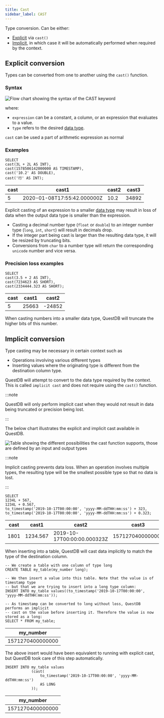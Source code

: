 ```yaml
---
title: Cast
sidebar_label: CAST
---
```


Type conversion. Can be either:

- [Explicit](#explicit-conversion) via `cast()`
- [Implicit](#implicit-conversion), in which case it will be automatically
  performed when required by the context.

## Explicit conversion

Types can be converted from one to another using the `cast()` function.

### Syntax

![Flow chart showing the syntax of the CAST keyword](/img/docs/diagrams/cast.svg)

where:

- `expression` can be a constant, a column, or an expression that evaluates to a
  value.
- `type` refers to the desired [data type](reference/sql/datatypes.md).

`cast` can be used a part of arithmetic expression as normal

### Examples

```questdb-sql title="Queries"
SELECT
cast(3L + 2L AS INT),
cast(1578506142000000 AS TIMESTAMP),
cast('10.2' AS DOUBLE),
cast('行' AS INT);
```

| cast | cast1                       | cast2 | cast3 |
| ---- | --------------------------- | ----- | ----- |
| 5    | 2020-01-08T17:55:42.000000Z | 10.2  | 34892 |

Explicit casting of an expression to a smaller
[data type](reference/sql/datatypes.md) may result in loss of data when the
output data type is smaller than the expression.

- Casting a decimal number type (`float` or `double`) to an integer number type
  (`long`, `int`, `short`) will result in decimals drop.
- If the integer part being cast is larger than the resulting data type, it will
  be resized by truncating bits.
- Conversions from `char` to a number type will return the corresponding
  `unicode` number and vice versa.

### Precision loss examples

```questdb-sql title="Queries"
SELECT
cast(3.5 + 2 AS INT),
cast(7234623 AS SHORT),
cast(2334444.323 AS SHORT);
```

| cast | cast1 | cast2  |
| ---- | ----- | ------ |
| 5    | 25663 | -24852 |

When casting numbers into a smaller data type, QuestDB will truncate the higher
bits of this number.

## Implicit conversion

Type casting may be necessary in certain context such as

- Operations involving various different types
- Inserting values where the originating type is different from the destination
  column type.

QuestDB will attempt to convert to the data type required by the context. This
is called `implicit cast` and does not require using the `cast()` function.

:::note

QuestDB will only perform implicit cast when they would not result in data being
truncated or precision being lost.

:::

The below chart illustrates the explicit and implicit cast available in QuestDB.

![Table showing the different possibilities the cast function supports, those are defined by an input and output types](/img/docs/castmap.jpg)

:::note

Implicit casting prevents data loss. When an operation involves multiple types,
the resulting type will be the smallest possible type so that no data is lost.

:::

```questdb-sql title="Queries"
SELECT
1234L + 567,
1234L + 0.567,
to_timestamp('2019-10-17T00:00:00', 'yyyy-MM-ddTHH:mm:ss') + 323,
to_timestamp('2019-10-17T00:00:00', 'yyyy-MM-ddTHH:mm:ss') + 0.323;
```

| cast | cast1    | cast2                       | cast3            |
| ---- | -------- | --------------------------- | ---------------- |
| 1801 | 1234.567 | 2019-10-17T00:00:00.000323Z | 1571270400000000 |

When inserting into a table, QuestDB will cast data implicitly to match the type
of the destination column.

```questdb-sql title="Example"
-- We create a table with one column of type long
CREATE TABLE my_table(my_number long);

-- We then insert a value into this table. Note that the value is of timestamp type
-- but that we are trying to insert into a long type column:
INSERT INTO my_table values((to_timestamp('2019-10-17T00:00:00', 'yyyy-MM-ddTHH:mm:ss'));

-- As timestamp can be converted to long without loss, QuestDB performs an implicit
-- cast on the value before inserting it. Therefore the value is now stored as a long:
SELECT * FROM my_table;
```

| my_number        |
| ---------------- |
| 1571270400000000 |

The above insert would have been equivalent to running with explicit cast, but
QuestDB took care of this step automatically.

```questdb-sql title="Example"
INSERT INTO my_table values
            (cast(
                to_timestamp('2019-10-17T00:00:00', 'yyyy-MM-ddTHH:mm:ss')
                AS LONG
            ));
```

| my_number        |
| ---------------- |
| 1571270400000000 |
